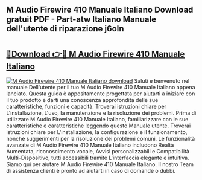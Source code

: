 ## M Audio Firewire 410 Manuale Italiano Download gratuit PDF - Part-atw Italiano Manuale dell'utente di riparazione j6oIn

# <h2><a href="http://df91u1e.blite.top/?on=M+Audio+Firewire+410+Manuale+Italiano">🔗Download 👉🔴 M Audio Firewire 410 Manuale Italiano</a></h2>

[![M Audio Firewire 410 Manuale Italiano download](https://i.imgur.com/lujVjoI.png)](http://df91u1e.blite.top/?on=M+Audio+Firewire+410+Manuale+Italiano)
Saluti e benvenuto nel manuale Dell'utente per il tuo M Audio Firewire 410 Manuale Italiano appena lanciato. Questa guida è appositamente progettata per aiutarti a iniziare con il tuo prodotto e darti una conoscenza approfondita delle sue caratteristiche, funzioni e capacità. Troverai istruzioni chiare per L'installazione, L'uso, la manutenzione e la risoluzione dei problemi. Prima di utilizzare M Audio Firewire 410 Manuale Italiano, familiarizzare con le sue caratteristiche e caratteristiche leggendo questo Manuale utente. Troverai istruzioni chiare per L'installazione, la configurazione e il funzionamento, nonché suggerimenti per la risoluzione dei problemi comuni. Le funzionalità avanzate di M Audio Firewire 410 Manuale Italiano includono Realtà Aumentata, riconoscimento vocale, Avvisi personalizzabili e Compatibilità Multi-Dispositivo, tutti accessibili tramite L'interfaccia elegante e intuitiva. Siamo qui per aiutare M Audio Firewire 410 Manuale Italiano. Il nostro Team di assistenza clienti è pronto ad aiutarti in caso di domande o dubbi.
